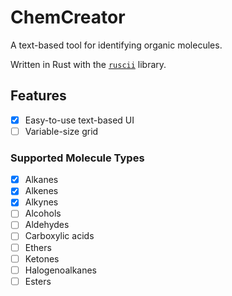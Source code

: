 # ChemCreator

A text-based tool for identifying organic molecules.

Written in Rust with the [`ruscii`](https://github.com/lemunozm/ruscii) library.

## Features

- [x] Easy-to-use text-based UI
- [ ] Variable-size grid

### Supported Molecule Types

- [x] Alkanes
- [x] Alkenes
- [x] Alkynes
- [ ] Alcohols
- [ ] Aldehydes
- [ ] Carboxylic acids
- [ ] Ethers
- [ ] Ketones
- [ ] Halogenoalkanes
- [ ] Esters